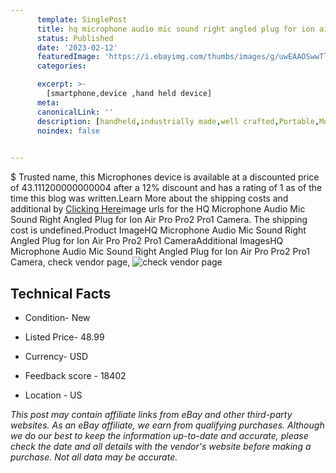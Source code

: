 ```yaml
---
      template: SinglePost
      title: hq microphone audio mic sound right angled plug for ion air pro pro2 pro1 camera
      status: Published
      date: '2023-02-12'
      featuredImage: 'https://i.ebayimg.com/thumbs/images/g/uwEAAOSwwTlUme6d/s-l225.jpg'
      categories: 

      excerpt: >-
        [smartphone,device ,hand held device]
      meta:
      canonicalLink: ''
      description: [handheld,industrially made,well crafted,Portable,Mobile,Compact,Convenient,Lightweight,Maneuverable,Man-portable,Miniature,Carriable,Hand-held,Light,Holdable,Transportable,Mobile device,Pocket-sized,On-the-go,Wireless,Cordless,Compact size,Convenient size, smartphone,device ,hand held device]
      noindex: false

        
---
```

$
    Trusted name, this Microphones device is available at a discounted price of 43.111200000000004 after a 12% discount and has a rating of 1 as of the time this blog was written.Learn More about the shipping costs and additional by [Clicking Here](https://www.ebay.com/itm/401663569285?hash=item5d8503ad85%3Ag%3AuwEAAOSwwTlUme6d&mkevt=1&mkcid=1&mkrid=711-53200-19255-0&campid=%253CePNCampaignId%253E&customid=%253CreferenceId%253E&toolid=10049)image urls for the HQ Microphone Audio Mic Sound Right Angled Plug for Ion Air Pro Pro2 Pro1 Camera. The shipping cost is undefined.Product ImageHQ Microphone Audio Mic Sound Right Angled Plug for Ion Air Pro Pro2 Pro1 CameraAdditional ImagesHQ Microphone Audio Mic Sound Right Angled Plug for Ion Air Pro Pro2 Pro1 Camera, check vendor page, ![check vendor page](https://origin-galleryplus.ebayimg.com/ws/web/401663569285_2_0_1/225x225.jpg,https://origin-galleryplus.ebayimg.com/ws/web/401663569285_3_0_1/225x225.jpg,https://origin-galleryplus.ebayimg.com/ws/web/401663569285_4_0_1/225x225.jpg,https://origin-galleryplus.ebayimg.com/ws/web/401663569285_5_0_1/225x225.jpg,https://origin-galleryplus.ebayimg.com/ws/web/401663569285_6_0_1/225x225.jpg)
    
    

 ## Technical Facts 



     
      

 - Condition- New 


      

 - Listed Price- 48.99 


      

 - Currency- USD 


      

 - Feedback score - 18402 


      

 - Location - US 


      
      

 *_This post may contain affiliate links from eBay and other third-party websites. As an eBay affiliate, we earn from qualifying purchases. Although we do our best to keep the information up-to-date and accurate, please check the date and all details with the vendor's website before making a purchase. Not all data may be accurate._*



    
    
    
    
    